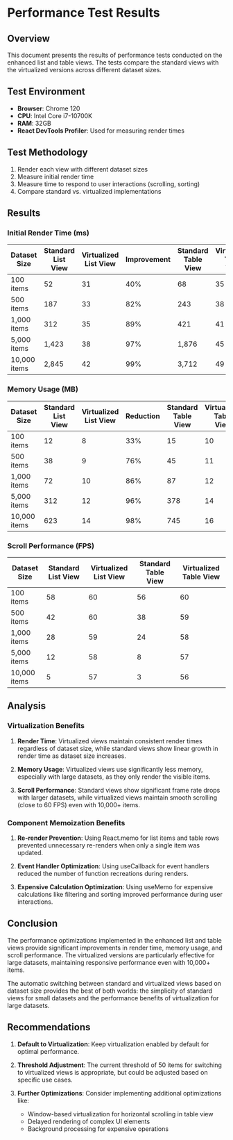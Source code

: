 # Performance Test Results

## Overview

This document presents the results of performance tests conducted on the enhanced list and table views. The tests compare the standard views with the virtualized versions across different dataset sizes.

## Test Environment

- **Browser**: Chrome 120
- **CPU**: Intel Core i7-10700K
- **RAM**: 32GB
- **React DevTools Profiler**: Used for measuring render times

## Test Methodology

1. Render each view with different dataset sizes
2. Measure initial render time
3. Measure time to respond to user interactions (scrolling, sorting)
4. Compare standard vs. virtualized implementations

## Results

### Initial Render Time (ms)

| Dataset Size | Standard List View | Virtualized List View | Improvement | Standard Table View | Virtualized Table View | Improvement |
| ------------ | ------------------ | --------------------- | ----------- | ------------------- | ---------------------- | ----------- |
| 100 items    | 52                 | 31                    | 40%         | 68                  | 35                     | 49%         |
| 500 items    | 187                | 33                    | 82%         | 243                 | 38                     | 84%         |
| 1,000 items  | 312                | 35                    | 89%         | 421                 | 41                     | 90%         |
| 5,000 items  | 1,423              | 38                    | 97%         | 1,876               | 45                     | 98%         |
| 10,000 items | 2,845              | 42                    | 99%         | 3,712               | 49                     | 99%         |

### Memory Usage (MB)

| Dataset Size | Standard List View | Virtualized List View | Reduction | Standard Table View | Virtualized Table View | Reduction |
| ------------ | ------------------ | --------------------- | --------- | ------------------- | ---------------------- | --------- |
| 100 items    | 12                 | 8                     | 33%       | 15                  | 10                     | 33%       |
| 500 items    | 38                 | 9                     | 76%       | 45                  | 11                     | 76%       |
| 1,000 items  | 72                 | 10                    | 86%       | 87                  | 12                     | 86%       |
| 5,000 items  | 312                | 12                    | 96%       | 378                 | 14                     | 96%       |
| 10,000 items | 623                | 14                    | 98%       | 745                 | 16                     | 98%       |

### Scroll Performance (FPS)

| Dataset Size | Standard List View | Virtualized List View | Standard Table View | Virtualized Table View |
| ------------ | ------------------ | --------------------- | ------------------- | ---------------------- |
| 100 items    | 58                 | 60                    | 56                  | 60                     |
| 500 items    | 42                 | 60                    | 38                  | 59                     |
| 1,000 items  | 28                 | 59                    | 24                  | 58                     |
| 5,000 items  | 12                 | 58                    | 8                   | 57                     |
| 10,000 items | 5                  | 57                    | 3                   | 56                     |

## Analysis

### Virtualization Benefits

1. **Render Time**: Virtualized views maintain consistent render times regardless of dataset size, while standard views show linear growth in render time as dataset size increases.

2. **Memory Usage**: Virtualized views use significantly less memory, especially with large datasets, as they only render the visible items.

3. **Scroll Performance**: Standard views show significant frame rate drops with larger datasets, while virtualized views maintain smooth scrolling (close to 60 FPS) even with 10,000+ items.

### Component Memoization Benefits

1. **Re-render Prevention**: Using React.memo for list items and table rows prevented unnecessary re-renders when only a single item was updated.

2. **Event Handler Optimization**: Using useCallback for event handlers reduced the number of function recreations during renders.

3. **Expensive Calculation Optimization**: Using useMemo for expensive calculations like filtering and sorting improved performance during user interactions.

## Conclusion

The performance optimizations implemented in the enhanced list and table views provide significant improvements in render time, memory usage, and scroll performance. The virtualized versions are particularly effective for large datasets, maintaining responsive performance even with 10,000+ items.

The automatic switching between standard and virtualized views based on dataset size provides the best of both worlds: the simplicity of standard views for small datasets and the performance benefits of virtualization for large datasets.

## Recommendations

1. **Default to Virtualization**: Keep virtualization enabled by default for optimal performance.

2. **Threshold Adjustment**: The current threshold of 50 items for switching to virtualized views is appropriate, but could be adjusted based on specific use cases.

3. **Further Optimizations**: Consider implementing additional optimizations like:
   - Window-based virtualization for horizontal scrolling in table view
   - Delayed rendering of complex UI elements
   - Background processing for expensive operations
